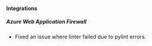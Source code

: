 
#### Integrations
##### Azure Web Application Firewall
- Fixed an issue where linter failed due to pylint errors.
